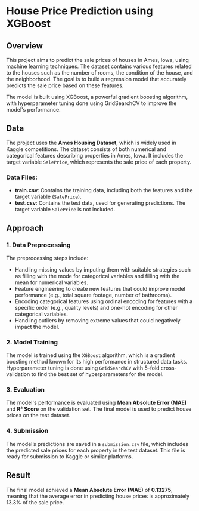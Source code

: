 # House Price Prediction using XGBoost

## Overview
This project aims to predict the sale prices of houses in Ames, Iowa, using machine learning techniques. The dataset contains various features related to the houses such as the number of rooms, the condition of the house, and the neighborhood. The goal is to build a regression model that accurately predicts the sale price based on these features.

The model is built using XGBoost, a powerful gradient boosting algorithm, with hyperparameter tuning done using GridSearchCV to improve the model's performance.


## Data
The project uses the **Ames Housing Dataset**, which is widely used in Kaggle competitions. The dataset consists of both numerical and categorical features describing properties in Ames, Iowa. It includes the target variable `SalePrice`, which represents the sale price of each property.

### Data Files:
- **train.csv**: Contains the training data, including both the features and the target variable (`SalePrice`).
- **test.csv**: Contains the test data, used for generating predictions. The target variable `SalePrice` is not included.

## Approach

### 1. Data Preprocessing
The preprocessing steps include:
- Handling missing values by imputing them with suitable strategies such as filling with the mode for categorical variables and filling with the mean for numerical variables.
- Feature engineering to create new features that could improve model performance (e.g., total square footage, number of bathrooms).
- Encoding categorical features using ordinal encoding for features with a specific order (e.g., quality levels) and one-hot encoding for other categorical variables.
- Handling outliers by removing extreme values that could negatively impact the model.

### 2. Model Training
The model is trained using the `XGBoost` algorithm, which is a gradient boosting method known for its high performance in structured data tasks. Hyperparameter tuning is done using `GridSearchCV` with 5-fold cross-validation to find the best set of hyperparameters for the model.

### 3. Evaluation
The model's performance is evaluated using **Mean Absolute Error (MAE)** and **R² Score** on the validation set. The final model is used to predict house prices on the test dataset.

### 4. Submission
The model’s predictions are saved in a `submission.csv` file, which includes the predicted sale prices for each property in the test dataset. This file is ready for submission to Kaggle or similar platforms.

## Result
The final model achieved a **Mean Absolute Error (MAE)** of **0.13275**, meaning that the average error in predicting house prices is approximately 13.3% of the sale price.




